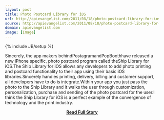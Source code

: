 ```yaml
---
layout: post
title: Photo Postcard Library for iOS
url: http://apievangelist.com/2011/08/18/photo-postcard-library-for-ios/
source: http://apievangelist.com/2011/08/18/photo-postcard-library-for-ios/
domain: apievangelist.com
image: [Image]
---
```

{% include JB/setup %}<p>Sincerely, the app makers behindPostagramandPopBoothhave released a new iPhone specific, photo postcard program called theShip Library for iOS.The Ship Library for iOS allows any developers to add photo printing and postcard functionality to their app using their basic iOS libraries.Sincerely handles printing, delivery, billing and customer support, all developers have to do is integrate.Within your app you just pass the photo to the Ship Library and it walks the user through customization, personalization, purchase and sending of the photo postcard for the user.I think the Ship Library for iOS is a perfect example of the convergence of technology and the print industry.</p>
<center><p><a href="http://apievangelist.com/2011/08/18/photo-postcard-library-for-ios/" style='padding:25px; font-sze:18px; font-weight: bold;'>Read Full Story</a></p></center>
